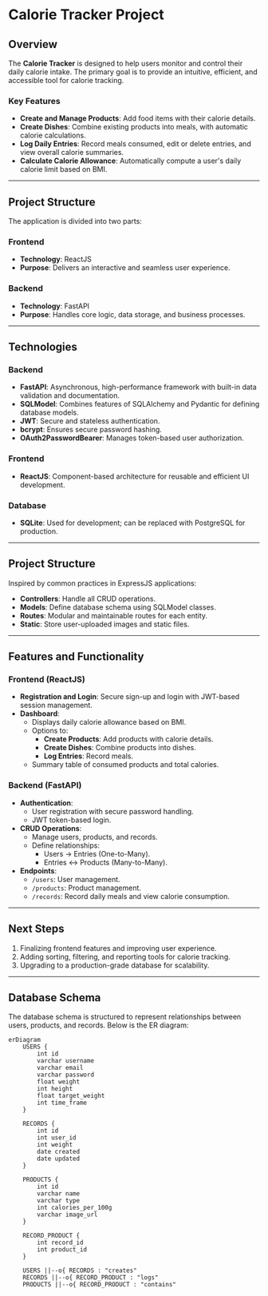 # Calorie Tracker Project

## Overview

The **Calorie Tracker** is designed to help users monitor and control their daily calorie intake. The primary goal is to provide an intuitive, efficient, and accessible tool for calorie tracking.

### Key Features

- **Create and Manage Products**: Add food items with their calorie details.
- **Create Dishes**: Combine existing products into meals, with automatic calorie calculations.
- **Log Daily Entries**: Record meals consumed, edit or delete entries, and view overall calorie summaries.
- **Calculate Calorie Allowance**: Automatically compute a user's daily calorie limit based on BMI.

---

## Project Structure

The application is divided into two parts:

### Frontend

- **Technology**: ReactJS
- **Purpose**: Delivers an interactive and seamless user experience.

### Backend

- **Technology**: FastAPI
- **Purpose**: Handles core logic, data storage, and business processes.

---

## Technologies

### Backend

- **FastAPI**: Asynchronous, high-performance framework with built-in data validation and documentation.
- **SQLModel**: Combines features of SQLAlchemy and Pydantic for defining database models.
- **JWT**: Secure and stateless authentication.
- **bcrypt**: Ensures secure password hashing.
- **OAuth2PasswordBearer**: Manages token-based user authorization.

### Frontend

- **ReactJS**: Component-based architecture for reusable and efficient UI development.

### Database

- **SQLite**: Used for development; can be replaced with PostgreSQL for production.

---

## Project Structure

Inspired by common practices in ExpressJS applications:

- **Controllers**: Handle all CRUD operations.
- **Models**: Define database schema using SQLModel classes.
- **Routes**: Modular and maintainable routes for each entity.
- **Static**: Store user-uploaded images and static files.

---

## Features and Functionality

### Frontend (ReactJS)

- **Registration and Login**: Secure sign-up and login with JWT-based session management.
- **Dashboard**:
  - Displays daily calorie allowance based on BMI.
  - Options to:
    - **Create Products**: Add products with calorie details.
    - **Create Dishes**: Combine products into dishes.
    - **Log Entries**: Record meals.
  - Summary table of consumed products and total calories.

### Backend (FastAPI)

- **Authentication**:
  - User registration with secure password handling.
  - JWT token-based login.
- **CRUD Operations**:
  - Manage users, products, and records.
  - Define relationships:
    - Users → Entries (One-to-Many).
    - Entries ↔ Products (Many-to-Many).
- **Endpoints**:
  - `/users`: User management.
  - `/products`: Product management.
  - `/records`: Record daily meals and view calorie consumption.

---

## Next Steps

1. Finalizing frontend features and improving user experience.
2. Adding sorting, filtering, and reporting tools for calorie tracking.
3. Upgrading to a production-grade database for scalability.

---

## Database Schema

The database schema is structured to represent relationships between users, products, and records. Below is the ER diagram:

```mermaid
erDiagram
    USERS {
        int id
        varchar username
        varchar email
        varchar password
        float weight
        int height
        float target_weight
        int time_frame
    }

    RECORDS {
        int id
        int user_id
        int weight
        date created
        date updated
    }

    PRODUCTS {
        int id
        varchar name
        varchar type
        int calories_per_100g
        varchar image_url
    }

    RECORD_PRODUCT {
        int record_id
        int product_id
    }

    USERS ||--o{ RECORDS : "creates"
    RECORDS ||--o{ RECORD_PRODUCT : "logs"
    PRODUCTS ||--o{ RECORD_PRODUCT : "contains"
```
